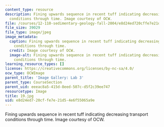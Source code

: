 ```yaml
---
content_type: resource
description: Fining upwards sequence in recent tuff indicating decreasing transport
  conditions through time. Image courtesy of OCW.
file: /courses/12-110-sedimentary-geology-fall-2004/e8d24ed720cffe7e21d54e6f55065a9e_19.jpg
file_size: 39029
file_type: image/jpeg
image_metadata:
  caption: Fining upwards sequence in recent tuff indicating decreasing transport
    conditions through time.
  credit: Image courtesy of OCW.
  image-alt: Fining upwards sequence in recent tuff indicating decreasing transport
    conditions through time.
learning_resource_types: []
license: https://creativecommons.org/licenses/by-nc-sa/4.0/
ocw_type: OCWImage
parent_title: 'Image Gallery: Lab 3'
parent_type: CourseSection
parent_uid: eeeac8a5-415d-8eed-507c-d5f2c39ee747
resourcetype: Image
title: 19.jpg
uid: e8d24ed7-20cf-fe7e-21d5-4e6f55065a9e
---
```

Fining upwards sequence in recent tuff indicating decreasing transport conditions through time. Image courtesy of OCW.